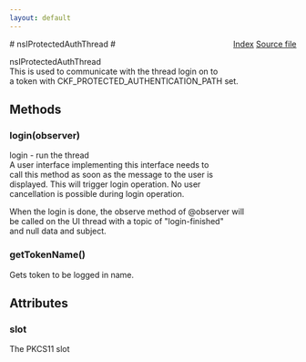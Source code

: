 ```yaml
---
layout: default
---
```

<div class='links' style='float:right'><a href="../index.html">Index</a>
<a href="http://dxr.mozilla.org/mozilla-central/source/security/manager/ssl/public/nsIProtectedAuthThread.idl">Source file</a>
</div>
# nsIProtectedAuthThread #
  
nsIProtectedAuthThread  
 This is used to communicate with the thread login on to   
 a token with CKF_PROTECTED_AUTHENTICATION_PATH set.  
  

## Methods ##

### login(observer) ###
  
login - run the thread  
  A user interface implementing this interface needs to  
  call this method as soon as the message to the user is  
  displayed. This will trigger login operation. No user   
  cancellation is possible during login operation.  
  
  When the login is done, the observe method of @observer will  
  be called on the UI thread with a topic of "login-finished"  
  and null data and subject.  
  

### getTokenName() ###
  
Gets token to be logged in name.  
  

## Attributes ##

### slot ###
  
The PKCS11 slot  
  
